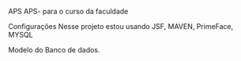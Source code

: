 APS
APS- para o curso da faculdade

Configurações
Nesse projeto estou usando JSF, MAVEN, PrimeFace, MYSQL

Modelo do Banco de dados.
